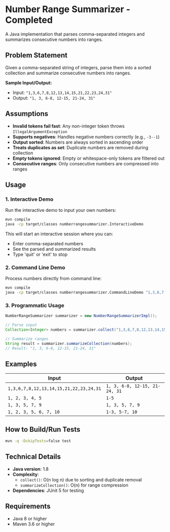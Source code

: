 # Number Range Summarizer - Completed

A Java implementation that parses comma-separated integers and summarizes consecutive numbers into ranges.

## Problem Statement

Given a comma-separated string of integers, parse them into a sorted collection and summarize consecutive numbers into ranges.

**Sample Input/Output:**
- Input: `"1,3,6,7,8,12,13,14,15,21,22,23,24,31"`
- Output: `"1, 3, 6-8, 12-15, 21-24, 31"`

## Assumptions

- **Invalid tokens fail fast**: Any non-integer token throws `IllegalArgumentException`
- **Supports negatives**: Handles negative numbers correctly (e.g., `-3--1`)
- **Output sorted**: Numbers are always sorted in ascending order
- **Treats duplicates as set**: Duplicate numbers are removed during collection
- **Empty tokens ignored**: Empty or whitespace-only tokens are filtered out
- **Consecutive ranges**: Only consecutive numbers are compressed into ranges

## Usage

### 1. Interactive Demo
Run the interactive demo to input your own numbers:

```bash
mvn compile
java -cp target/classes numberrangesummarizer.InteractiveDemo
```

This will start an interactive session where you can:
- Enter comma-separated numbers
- See the parsed and summarized results
- Type 'quit' or 'exit' to stop

### 2. Command Line Demo
Process numbers directly from command line:

```bash
mvn compile
java -cp target/classes numberrangesummarizer.CommandLineDemo "1,3,6,7,8,12,13,14,15,21,22,23,24,31"
```

### 3. Programmatic Usage
```java
NumberRangeSummarizer summarizer = new NumberRangeSummarizerImpl();

// Parse input
Collection<Integer> numbers = summarizer.collect("1,3,6,7,8,12,13,14,15,21,22,23,24,31");

// Summarize ranges
String result = summarizer.summarizeCollection(numbers);
// Result: "1, 3, 6-8, 12-15, 21-24, 31"
```

## Examples

| Input | Output |
|-------|--------|
| `1,3,6,7,8,12,13,14,15,21,22,23,24,31` | `1, 3, 6-8, 12-15, 21-24, 31` |
| `1, 2, 3, 4, 5` | `1-5` |
| `1, 3, 5, 7, 9` | `1, 3, 5, 7, 9` |
| `1, 2, 3, 5, 6, 7, 10` | `1-3, 5-7, 10` |

## How to Build/Run Tests

```bash
mvn -q -DskipTests=false test
```

## Technical Details

- **Java version**: 1.8
- **Complexity**: 
  - `collect()`: O(n log n) due to sorting and duplicate removal
  - `summarizeCollection()`: O(n) for range compression
- **Dependencies**: JUnit 5 for testing

## Requirements

- Java 8 or higher
- Maven 3.6 or higher
